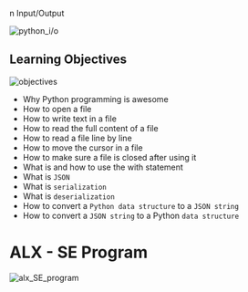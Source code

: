  
n Input/Output

![python_i/o](https://dbader.org/static/figures/python-reading-writing-files.jpg)
## Learning Objectives

![objectives](https://courses.dcs.wisc.edu/design-teaching/PlanDesign_Fall2016/2-Online-Course-Design/2_Learning-Objectives-Alignment/images/objective-puzzle.JPG)

* Why Python programming is awesome
* How to open a file
* How to write text in a file
* How to read the full content of a file
* How to read a file line by line
* How to move the cursor in a file
* How to make sure a file is closed after using it
* What is and how to use the with statement
* What is `JSON`
* What is `serialization`
* What is `deserialization`
* How to convert a `Python data structure` to a `JSON string`
* How to convert a `JSON string` to a Python `data structure`

# ALX - SE Program
![alx_SE_program](https://fidelityconcepts.com/wp-content/uploads/2022/08/ALX.jpg)
